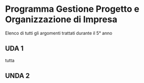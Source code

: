 # Programma Gestione Progetto e Organizzazione di Impresa
Elenco di tutti gli argomenti trattati durante il 5° anno 


## UDA 1
tutta

## UNDA 2
<!--stackedit_data:
eyJoaXN0b3J5IjpbMjAzMjk0OTYwNl19
-->
